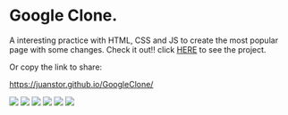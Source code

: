 # Google Clone. 

A interesting practice with HTML, CSS and JS to create the most popular page with some changes. Check it out!! click [HERE](https://juanstor.github.io/GoogleClone/) to see the project.

Or copy the link to share: 

https://juanstor.github.io/GoogleClone/

![](https://img.shields.io/github/stars/pandao/editor.md.svg) ![](https://img.shields.io/github/forks/pandao/editor.md.svg) ![](https://img.shields.io/github/tag/pandao/editor.md.svg) ![](https://img.shields.io/github/release/pandao/editor.md.svg) ![](https://img.shields.io/github/issues/pandao/editor.md.svg) ![](https://img.shields.io/bower/v/editor.md.svg)

